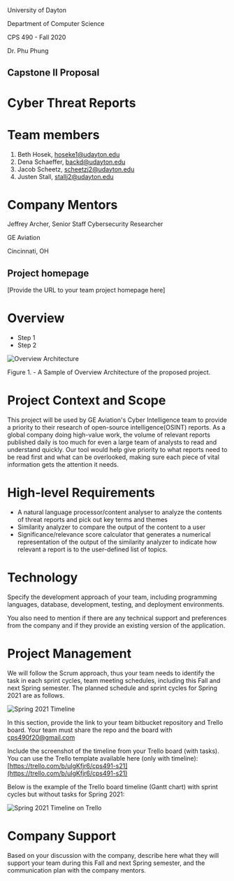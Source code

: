University of Dayton

Department of Computer Science

CPS 490 - Fall 2020

Dr. Phu Phung

## Capstone II Proposal

# Cyber Threat Reports

# Team members

1. Beth Hosek, hoseke1@udayton.edu
2. Dena Schaeffer, backd@udayton.edu
3. Jacob Scheetz, scheetzj2@udayton.edu
4. Justen Stall, stallj2@udayton.edu

# Company Mentors

Jeffrey Archer, Senior Staff Cybersecurity Researcher

GE Aviation

Cincinnati, OH

## Project homepage

[Provide the URL to your team project homepage here]

# Overview

- Step 1
- Step 2

![Overview Architecture](https://capstones-cs-udayton.bitbucket.io/imgs/overview-sample.png "A Sample of Overview Architecture")

Figure 1. - A Sample of Overview Architecture of the proposed project.

# Project Context and Scope

This project will be used by GE Aviation's Cyber Intelligence team to provide a priority to their research of open-source intelligence(OSINT) reports. As a global company doing high-value work, the volume of relevant reports published daily is too much for even a large team of analysts to read and understand quickly. Our tool would help give priority to what reports need to be read first and what can be overlooked, making sure each piece of vital information gets the attention it needs.

# High-level Requirements

- A natural language processor/content analyser to analyze the contents of threat reports and pick out key terms and themes
- Similarity analyzer to compare the output of the content to a user
- Significance/relevance score calculator that generates a numerical representation of the output of the similarity analyzer to indicate how relevant a report is to the user-defined list of topics.

# Technology

Specify the development approach of your team, including programming languages, database, development, testing, and deployment environments.

You also need to mention if there are any technical support and preferences from the company and if they provide an existing version of the application.

# Project Management

We will follow the Scrum approach, thus your team needs to identify the task in each sprint cycles, team meeting schedules, including this Fall and next Spring semester. The planned schedule and sprint cycles for Spring 2021 are as follows.

![Spring 2021 Timeline](https://capstones-cs-udayton.bitbucket.io/imgs/cps491s21timeline.png "Spring 2021 Timeline")

In this section, provide the link to your team bitbucket repository and Trello board. Your team must share the repo and the board with cps490f20@gmail.com

Include the screenshot of the timeline from your Trello board (with tasks). You can use the Trello template available here (only with timeline): [https://trello.com/b/uIgKfjr6/cps491-s21](https://trello.com/b/uIgKfjr6/cps491-s21)  

Below is the example of the Trello board timeline (Gantt chart) with sprint cycles but without tasks for Spring 2021: 

![Spring 2021 Timeline on Trello](https://capstones-cs-udayton.bitbucket.io/imgs/trello.png "Spring 2021 Timeline")

# Company Support

Based on your discussion with the company, describe here what they will support your team during this Fall and next Spring semester, and the communication plan with the company mentors.